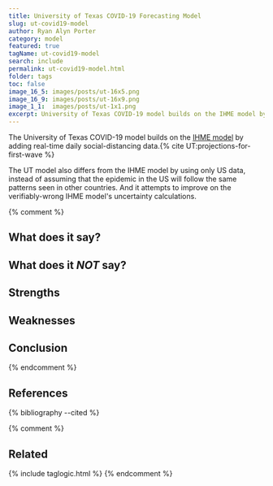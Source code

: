 ```yaml
---
title: University of Texas COVID-19 Forecasting Model
slug: ut-covid19-model
author: Ryan Alyn Porter
category: model
featured: true
tagName: ut-covid19-model
search: include
permalink: ut-covid19-model.html
folder: tags
toc: false
image_16_5: images/posts/ut-16x5.png
image_16_9: images/posts/ut-16x9.png
image_1_1:  images/posts/ut-1x1.png
excerpt: University of Texas COVID-19 model builds on the IHME model by adding real-time daily social-distancing data in order to project deaths from the first wave.
---
```


The University of Texas COVID-19 model builds on the <a href="/ihme-model.html">IHME model</a> by adding real-time daily social-distancing data.{% cite UT:projections-for-first-wave %}

The UT model also differs from the IHME model by using only US data, instead of assuming that the epidemic in the US will follow the same patterns seen in other countries.  And it attempts to improve on the verifiably-wrong IHME model's uncertainty calculations.

{% comment %}
## What does it say?



## What does it _NOT_ say?


## Strengths



## Weaknesses



## Conclusion
{% endcomment %}


<h2>References</h2>

{% bibliography --cited %}

{% comment %}
## Related

{% include taglogic.html %}
{% endcomment %}
